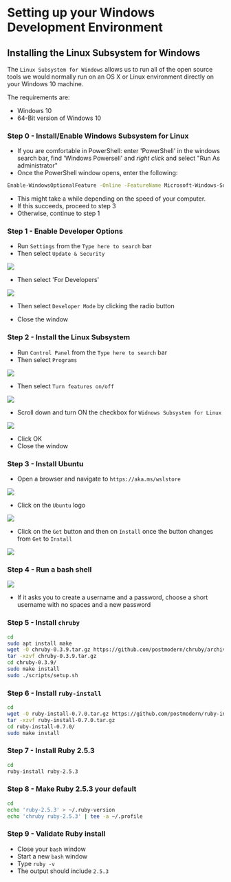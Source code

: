 # Setting up your Windows Development Environment

## Installing the Linux Subsystem for Windows

The `Linux Subsystem for Windows` allows us to run all of the open source tools we would normally run on an OS X or Linux environment directly on your Windows 10 machine.

The requirements are:

- Windows 10
- 64-Bit version of Windows 10

### Step 0 - Install/Enable Windows Subsystem for Linux

- If you are comfortable in PowerShell: enter 'PowerShell' in the windows search bar, find 'Windows Powersell' and *right click* and select "Run As administrator"
- Once the PowerShell window opens, enter the following:

```sh
Enable-WindowsOptionalFeature -Online -FeatureName Microsoft-Windows-Subsystem-Linux
```

- This might take a while depending on the speed of your computer.
- If this succeeds, proceed to step 3
- Otherwise, continue to step 1

### Step 1 - Enable Developer Options

- Run `Settings` from the `Type here to search` bar
- Then select `Update & Security`

![](./assets/update-and-security.png)

- Then select 'For Developers'

![](./assets/for-developers.png)

- Then select `Developer Mode` by clicking the radio button

- Close the window

### Step 2 - Install the Linux Subsystem

- Run `Control Panel` from the `Type here to search` bar
- Then select `Programs`

![](./assets/control-panel.png)

- Then select `Turn features on/off`

![](./assets/turn-features-on-off.png)

- Scroll down and turn ON the checkbox for `Widnows Subsystem for Linux`

![](./assets/windows-subsystem-for-linux.png)

- Click OK
- Close the window

### Step 3 - Install Ubuntu

- Open a browser and navigate to `https://aka.ms/wslstore`

![](./assets/wslstore.png)

- Click on the `Ubuntu` logo

![](./assets/choose-ubuntu.png)

- Click on the `Get` button and then on `Install` once the button changes from `Get` to `Install`

![](./assets/ubuntu.png)

### Step 4 - Run a bash shell

![](./assets/bash.png)

- If it asks you to create a username and a password, choose a short username with no spaces and a new password

### Step 5 - Install `chruby`

```sh
cd
sudo apt install make
wget -O chruby-0.3.9.tar.gz https://github.com/postmodern/chruby/archive/v0.3.9.tar.gz
tar -xzvf chruby-0.3.9.tar.gz
cd chruby-0.3.9/
sudo make install
sudo ./scripts/setup.sh
```

### Step 6 - Install `ruby-install`

```sh
cd
wget -O ruby-install-0.7.0.tar.gz https://github.com/postmodern/ruby-install/archive/v0.7.0.tar.gz
tar -xzvf ruby-install-0.7.0.tar.gz
cd ruby-install-0.7.0/
sudo make install
```

### Step 7 - Install Ruby 2.5.3

```sh
cd
ruby-install ruby-2.5.3
```

### Step 8 - Make Ruby 2.5.3 your default

```sh
cd
echo 'ruby-2.5.3' > ~/.ruby-version
echo 'chruby ruby-2.5.3' | tee -a ~/.profile
```

### Step 9 - Validate Ruby install

- Close your `bash` window
- Start a new `bash` window
- Type `ruby -v`
- The output should include `2.5.3`
